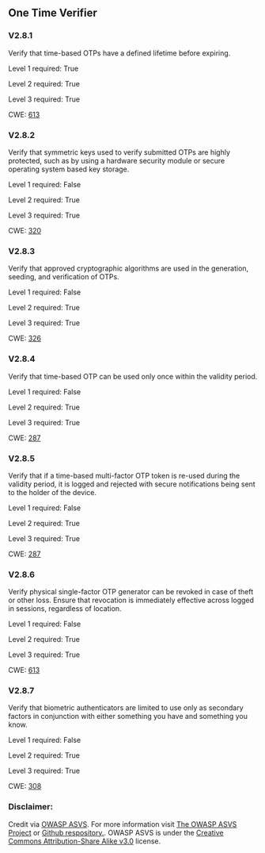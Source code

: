 ##  One Time Verifier

### V2.8.1

Verify that time-based OTPs have a defined lifetime before expiring.

Level 1 required: True

Level 2 required: True

Level 3 required: True

CWE: [613](https://cwe.mitre.org/data/definitions/613)

### V2.8.2

Verify that symmetric keys used to verify submitted OTPs are highly protected, such as by using a hardware security module or secure operating system based key storage.

Level 1 required: False

Level 2 required: True

Level 3 required: True

CWE: [320](https://cwe.mitre.org/data/definitions/320)

### V2.8.3

Verify that approved cryptographic algorithms are used in the generation, seeding, and verification of OTPs.

Level 1 required: False

Level 2 required: True

Level 3 required: True

CWE: [326](https://cwe.mitre.org/data/definitions/326)

### V2.8.4

Verify that time-based OTP can be used only once within the validity period.

Level 1 required: False

Level 2 required: True

Level 3 required: True

CWE: [287](https://cwe.mitre.org/data/definitions/287)

### V2.8.5

Verify that if a time-based multi-factor OTP token is re-used during the validity period, it is logged and rejected with secure notifications being sent to the holder of the device.

Level 1 required: False

Level 2 required: True

Level 3 required: True

CWE: [287](https://cwe.mitre.org/data/definitions/287)

### V2.8.6

Verify physical single-factor OTP generator can be revoked in case of theft or other loss. Ensure that revocation is immediately effective across logged in sessions, regardless of location.

Level 1 required: False

Level 2 required: True

Level 3 required: True

CWE: [613](https://cwe.mitre.org/data/definitions/613)

### V2.8.7

Verify that biometric authenticators are limited to use only as secondary factors in conjunction with either something you have and something you know.

Level 1 required: False

Level 2 required: True

Level 3 required: True

CWE: [308](https://cwe.mitre.org/data/definitions/308)



### Disclaimer:

Credit via [OWASP ASVS](https://owasp.org/www-project-application-security-verification-standard/). For more information visit [The OWASP ASVS Project](https://owasp.org/www-project-application-security-verification-standard/) or [Github respository.](https://github.com/OWASP/ASVS). OWASP ASVS is under the [Creative Commons Attribution-Share Alike v3.0](https://creativecommons.org/licenses/by-sa/3.0/) license.
